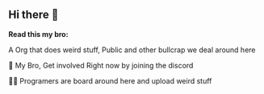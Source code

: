 ## Hi there 👋

**Read this my bro:**

A Org that does weird stuff, Public and other bullcrap we deal around here

🌈 My Bro, Get involved Right now by joining the discord

👩‍💻 Programers are board around here and upload weird stuff
